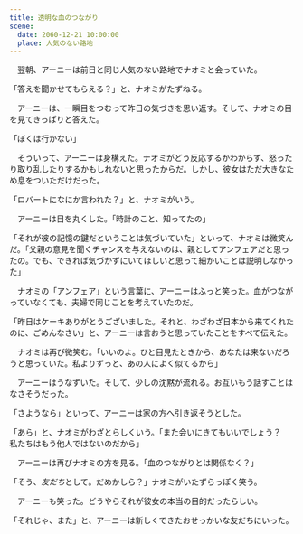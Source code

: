 ```yaml
---
title: 透明な血のつながり
scene:
  date: 2060-12-21 10:00:00
  place: 人気のない路地
---
```


　翌朝、アーニーは前日と同じ人気のない路地でナオミと会っていた。

「答えを聞かせてもらえる？」と、ナオミがたずねる。

　アーニーは、一瞬目をつむって昨日の気づきを思い返す。そして、ナオミの目を見てきっぱりと答えた。

「ぼくは行かない」

　そういって、アーニーは身構えた。ナオミがどう反応するかわからず、怒ったり取り乱したりするかもしれないと思ったからだ。しかし、彼女はただ大きなため息をついただけだった。

「ロバートになにか言われた？」と、ナオミがいう。

　アーニーは目を丸くした。「時計のこと、知ってたの」

「それが彼の記憶の鍵だということは気づいていた」といって、ナオミは微笑んだ。「父親の意見を聞くチャンスを与えないのは、親としてアンフェアだと思ったの。でも、できれば気づかずにいてほしいと思って細かいことは説明しなかった」

　ナオミの「アンフェア」という言葉に、アーニーはふっと笑った。血がつながっていなくても、夫婦で同じことを考えていたのだ。

「昨日はケーキありがとうございました。それと、わざわざ日本から来てくれたのに、ごめんなさい」と、アーニーは言おうと思っていたことをすべて伝えた。

　ナオミは再び微笑む。「いいのよ。ひと目見たときから、あなたは来ないだろうと思っていた。私よりずっと、あの人によく似てるから」

　アーニーはうなずいた。そして、少しの沈黙が流れる。お互いもう話すことはなさそうだった。

「さようなら」といって、アーニーは家の方へ引き返そうとした。

「あら」と、ナオミがわざとらしくいう。「また会いにきてもいいでしょう？　私たちはもう他人ではないのだから」

　アーニーは再びナオミの方を見る。「血のつながりとは関係なく？」

「そう、*友だち*として。だめかしら？」ナオミがいたずらっぽく笑う。

　アーニーも笑った。どうやらそれが彼女の本当の目的だったらしい。

「それじゃ、また」と、アーニーは新しくできたおせっかいな友だちにいった。
